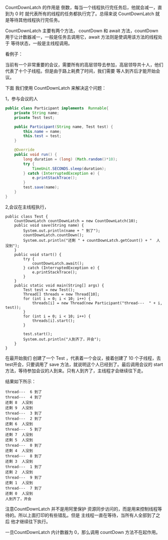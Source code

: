 CountDownLatch 的作用是 倒数，每当一个线程执行完任务后，他就会减一，直到为 0 时 就代表所有的线程的任务都执行完了。总得来说 CountDownLatch 就是等待其他线程执行完任务。

CountDownLatch 主要有两个方法， countDown 和 await 方法，countDown 用于让计数器减一，一般是任务去调用它，await 方法则是使调用该方法的线程处于 等待状态，一般是主线程调用。

看例子：

 当前有一个非常重要的会议，需要所有的高层领导去参加，高层领导共十人，他们代表了十个子线程。但是由于路上耗费了时间，我们需要 等人到齐后才能开始会议。

下面 我们使用 CountDownLatch 来解决这个问题：

1，参与会议的人

```java
public class Participant implements  Runnable{
    private String name;
    private Test test;

    public Participant(String name, Test test) {
        this.name = name;
        this.test = test;
    }

    @Override
    public void run() {
        long duration = (long) (Math.random()*10);
        try {
            TimeUnit.SECONDS.sleep(duration);
        } catch (InterruptedException e) {
            e.printStackTrace();
        }
        test.save(name);
    }
}

```

2,会议在主线程执行，

```
public class Test {
    CountDownLatch countDownLatch = new CountDownLatch(10);
    public void save(String name) {
        System.out.println(name + " 到了");
        countDownLatch.countDown();
        System.out.println("还剩 " + countDownLatch.getCount() + "  人没到");
    }
    public void start() {
        try {
            countDownLatch.await();
        } catch (InterruptedException e) {
            e.printStackTrace();
        }
    }
    public static void main(String[] args) {
        Test test = new Test();
        Thread[] threads = new Thread[10];
        for (int i = 0; i < 10; i++) {
            threads[i] = new Thread(new Participant("thread---  " + i, test));
        }
        for (int i = 0; i < 10; i++) {
            threads[i].start();
        }

        test.start();
        System.out.println("人到齐了，开会");
    }
}

```

在最开始我们 创建了一个 Test ，代表着一个会议，接着创建了 10 个子线程，去test开会，只要调用了 save 方法，就说明这个人已经到了。最后调用会议的 start 方法，等待参加会议的人到来。只有人到齐了，主线程才会继续往下走。

结果如下所示：

```
thread---  6 到了
thread---  4 到了
还剩 8  人没到
还剩 9  人没到
thread---  3 到了
thread---  2 到了
还剩 6  人没到
thread---  5 到了
还剩 7  人没到
还剩 5  人没到
thread---  0 到了
还剩 4  人没到
thread---  8 到了
还剩 3  人没到
thread---  1 到了
还剩 2  人没到
thread---  9 到了
还剩 1  人没到
thread---  7 到了
还剩 0  人没到
人到齐了，开会
```

注意CountDownLatch 并不是用阿里保护 资源同步访问的，而是用来控制线程等待的。所以上面打印的有些错乱。但是 主线程一直在等待，当所有人全部到了之后 他才继续往下执行。

一旦CountDownLatch 内计数器为 0，那么调用 countDown 方法不在起作用。

 

